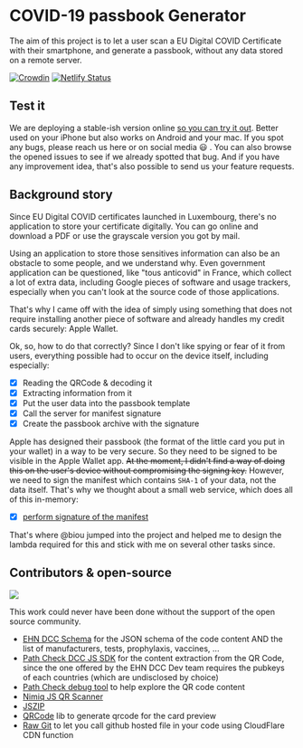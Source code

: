 # COVID-19 passbook Generator

The aim of this project is to let a user scan a EU Digital COVID Certificate with their smartphone, and generate a passbook, without any data stored on a remote server.

[![Crowdin](https://badges.crowdin.net/covid19-passbook/localized.svg)](https://crowdin.com/project/covid19-passbook)
[![Netlify Status](https://api.netlify.com/api/v1/badges/fabf8679-02a3-4108-b51e-fea63abafff6/deploy-status)](https://app.netlify.com/sites/covid19passbook/deploys)

## Test it
We are deploying a stable-ish version online [so you can try it out](https://covid19passbook.netlify.app/). Better used on your iPhone but also works on Android and your mac. If you spot any bugs, please reach us here or on social media 😃 . You can also browse the opened issues to see if we already spotted that bug. And if you have any improvement idea, that's also possible to send us your feature requests.

## Background story
Since EU Digital COVID certificates launched in Luxembourg, there's no application to store your certificate digitally. You can go online and download a PDF or use the grayscale version you got by mail.

Using an application to store those sensitives information can also be an obstacle to some people, and we understand why. Even government application can be questioned, like "tous anticovid" in France, which collect a lot of extra data, including Google pieces of software and usage trackers, especially when you can't look at the source code of those applications.

That's why I came off with the idea of simply using something that does not require installing another piece of software and already handles my credit cards securely: Apple Wallet.

Ok, so, how to do that correctly? Since I don't like spying or fear of it from users, everything possible had to occur on the device itself, including especially:

- [x] Reading the QRCode & decoding it
- [x] Extracting information from it
- [x] Put the user data into the passbook template
- [x] Call the server for manifest signature
- [x] Create the passbook archive with the signature

Apple has designed their passbook (the format of the little card you put in your wallet) in a way to be very secure. So they need to be signed to be visible in the Apple Wallet app. ~~At the moment, I didn't find a way of doing this on the user's device without compromising the signing key.~~ However, we need to sign the manifest which contains `SHA-1` of your data, not the data itself. That's why we thought about a small web service, which does all of this in-memory:

- [x] [perform signature of the manifest](https://github.com/clawfire/covid19-passbook-signature)

That's where @biou jumped into the project and helped me to design the lambda required for this and stick with me on several other tasks since.

## Contributors & open-source

[![](https://contrib.rocks/image?repo=clawfire/covid19-passbook-generator)](https://github.com/clawfire/covid19-passbook-generator/graphs/contributors)

This work could never have been done without the support of the open source community.

- [EHN DCC Schema](https://github.com/ehn-dcc-development/ehn-dcc-schema) for the JSON schema of the code content AND the list of manufacturers, tests, prophylaxis, vaccines, ...
- [Path Check DCC JS SDK](https://github.com/Path-Check/dcc-sdk.js) for the content extraction from the QR Code, since the one offered by the EHN DCC Dev team requires the pubkeys of each countries (which are undisclosed by choice)
- [Path Check debug tool](https://github.pathcheck.org/debug.html) to help explore the QR code content
- [Nimiq JS QR Scanner](https://github.com/nimiq/qr-scanner/)
- [JSZIP](https://stuk.github.io/jszip/)
- [QRCode](https://github.com/davidshimjs/qrcodejs) lib to generate qrcode for the card preview
- [Raw Git](https://raw.githack.com/) to let you call github hosted file in your code using CloudFlare CDN function
